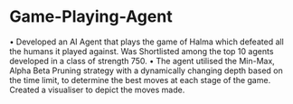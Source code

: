 # Game-Playing-Agent
• Developed an AI Agent that plays the game of Halma which defeated all the humans it played against. Was Shortlisted among the top 10 agents developed in a class of strength 750.
• The agent utilised the Min-Max, Alpha Beta Pruning strategy with a dynamically changing depth based on the time limit, to determine the best moves at each stage of the game. Created a visualiser to depict the moves made.
